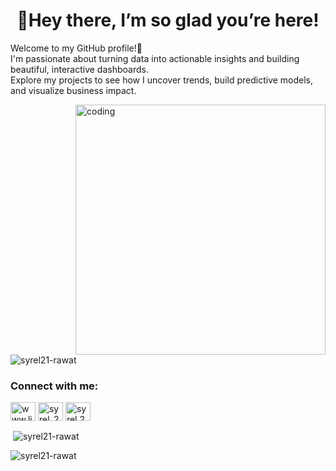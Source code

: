 <h1 align="center">🌸Hey there, I’m so glad you’re here!</h1>
<p>
Welcome to my GitHub profile!👋<br>
I'm passionate about turning data into actionable insights and building beautiful, interactive dashboards.<br>
Explore my projects to see how I uncover trends, build predictive models, and visualize business impact.
</p>

<img align="right" alt="coding" width="400" src="https://i.pinimg.com/originals/4a/94/17/4a94176150a26d6b929260abe66d4120.gif">
<p align="left"> <img src="https://komarev.com/ghpvc/?username=syrel21-rawat&label=Profile%20views&color=0e75b6&style=flat" alt="syrel21-rawat" /> </p>
<h3 align="left">Connect with me:</h3>
<p align="left">
<a href="https://linkedin.com/in/www.linkedin.com/in/syrel-rawat-067a03211" target="blank"><img align="center" src="https://raw.githubusercontent.com/rahuldkjain/github-profile-readme-generator/master/src/images/icons/Social/linked-in-alt.svg" alt="www.linkedin.com/in/syrel-rawat-067a03211" height="30" width="40" /></a>
<a href="https://www.leetcode.com/syrel_22" target="blank"><img align="center" src="https://raw.githubusercontent.com/rahuldkjain/github-profile-readme-generator/master/src/images/icons/Social/leet-code.svg" alt="syrel_22" height="30" width="40" /></a>
<a href="https://instagram.com/syrel.22" target="blank"><img align="center" src="https://raw.githubusercontent.com/rahuldkjain/github-profile-readme-generator/master/src/images/icons/Social/instagram.svg" alt="syrel.22" height="30" width="40" /></a>



<p>&nbsp;<img align="center" src="https://github-readme-stats.vercel.app/api?username=syrel21-rawat&show_icons=true&locale=en" alt="syrel21-rawat" /></p>

<p><img align="center" src="https://github-readme-streak-stats.herokuapp.com/?user=syrel21-rawat&" alt="syrel21-rawat" /></p>
